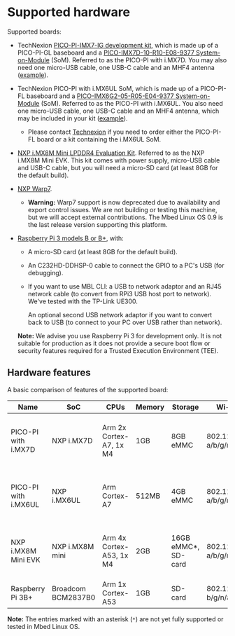 # Supported hardware

Supported boards:

* TechNexion [PICO-PI-IMX7-IG development kit](https://shop.technexion.com/system-on-modules/pico/pico-evk/pico-pi-imx7-1g.html), which is made up of a PICO-PI-GL baseboard and a [PICO-IMX7D-10-R10-E08-9377 System-on-Module](https://shop.technexion.com/system-on-modules/pico/pico-modules/pico-imx7d-10-r10-e08-9377.html) (SoM). Referred to as the PICO-PI with i.MX7D. You may also need one micro-USB cable, one USB-C cable and an MHF4 antenna ([example](https://www.mouser.co.uk/ProductDetail/Molex/204281-1100?qs=sGAEpiMZZMuBTKBKvsBmlN73K%2F2BcYXl%252BOif08533vM6o%252BivF8cd3A%3D%3D)).

* TechNexion PICO-PI with i.MX6UL SoM, which is made up of a PICO-PI-FL baseboard and a [PICO-IMX6G2-05-R05-E04-9377 System-on-Module](https://shop.technexion.com/system-on-modules/pico/pico-modules/pico-imx6g2-05-r05-e04-9377.html) (SoM). Referred to as the PICO-PI with i.MX6UL. You also need one micro-USB cable, one USB-C cable and an MHF4 antenna, which may be included in your kit ([example](https://www.mouser.co.uk/ProductDetail/Molex/204281-1100?qs=sGAEpiMZZMuBTKBKvsBmlN73K%2F2BcYXl%252BOif08533vM6o%252BivF8cd3A%3D%3D)).
   * Please contact [Technexion](mailto:sales@technexion.com) if you need to order either the PICO-PI-FL board or a kit containing the i.MX6UL SoM.

* [NXP i.MX8M Mini LPDDR4 Evaluation Kit](https://www.nxp.com/support/developer-resources/software-development-tools/i.mx-developer-resources/evaluation-kit-for-the-i.mx-8m-mini-applications-processor:8MMINILPD4-EVK?tid=vanimx8mminievk). Referred to as the NXP i.MX8M Mini EVK. This kit comes with power supply, micro-USB cable and USB-C cable, but you will need a micro-SD card (at least 8GB for the default build).

* [NXP Warp7](https://www.nxp.com/support/developer-resources/nxp-designs/warp7-next-generation-iot-and-wearable-development-platform:WARP7).

    * <span class="notes">**Warning:** Warp7 support is now deprecated due to availability and export control issues. We are not building or testing this machine, but we will accept external contributions. The Mbed Linux OS 0.9 is the last release version supporting this platform.</span>

* [Raspberry Pi 3 models B or B+](https://www.raspberrypi.org/products/), with:
    * A micro-SD card (at least 8GB for the default build).
    * An C232HD-DDHSP-0 cable to connect the GPIO to a PC's USB (for debugging).
    * If you want to use MBL CLI: a USB to network adaptor and an RJ45 network cable (to convert from RPi3 USB host port to network). We've tested with the TP-Link UE300.

         An optional second USB network adaptor if you want to convert back to USB (to connect to your PC over USB rather than network).

    <span class="notes">**Note:** We advise you use Raspberry Pi 3 for development only. It is not suitable for production as it does not provide a secure boot flow or security features required for a Trusted Execution Environment (TEE).</span>

## Hardware features

A basic comparison of features of the supported board:

| Name | SoC | CPUs | Memory | Storage | Wi-Fi | Ethernet | Bluetooth | USB | Cellular | Security |
| --- | --- | --- | --- | --- | --- | --- | --- | --- | --- | --- |
| PICO-PI with i.MX7D | NXP i.MX7D | Arm 2x Cortex-A7, 1x M4 | 1GB | 8GB eMMC | 802.11 a/b/g/n/ac | gigabit | 5* | gadget, 1x USB-A | via USB module | High Assurance Boot, Trusted Firmware, OPTEE |
| PICO-PI with i.MX6UL | NXP i.MX6UL | Arm Cortex-A7 | 512MB | 4GB eMMC | 802.11 a/b/g/n/ac | gigabit | 5* | gadget, 1x USB-A | via USB module | High Assurance Boot, Trusted Firmware, OPTEE |
| NXP i.MX8M Mini EVK | NXP i.MX8M mini | Arm 4x Cortex-A53, 1x M4 | 2GB | 16GB eMMC*, SD-card | 802.11 a/b/g/n/ac* | gigabit | 4.1* | gadget | - | High Assurance Boot, Trusted Firmware, OPTEE |
| Raspberry Pi 3B+ | Broadcom BCM2837B0 | Arm 1x Cortex-A53 | 1GB | SD-card | 802.11 b/g/n/ac | gigabit | 4.2* | 4x USB-A | via USB module | - |

<span class="notes">**Note:** The entries marked with an asterisk (`*`) are not yet fully supported or tested in Mbed Linux OS.</span>

